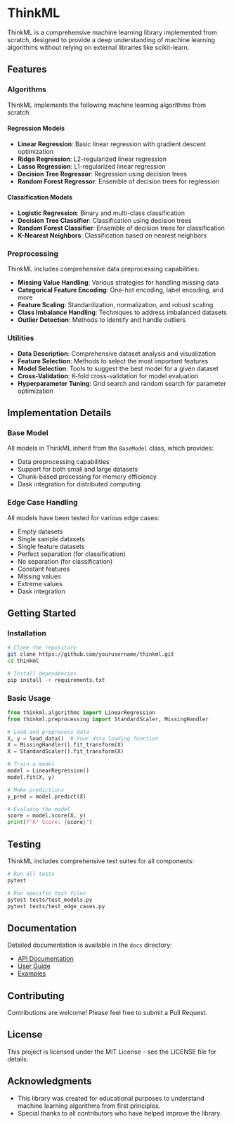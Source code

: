 # ThinkML

ThinkML is a comprehensive machine learning library implemented from scratch, designed to provide a deep understanding of machine learning algorithms without relying on external libraries like scikit-learn.

## Features

### Algorithms

ThinkML implements the following machine learning algorithms from scratch:

#### Regression Models
- **Linear Regression**: Basic linear regression with gradient descent optimization
- **Ridge Regression**: L2-regularized linear regression
- **Lasso Regression**: L1-regularized linear regression
- **Decision Tree Regressor**: Regression using decision trees
- **Random Forest Regressor**: Ensemble of decision trees for regression

#### Classification Models
- **Logistic Regression**: Binary and multi-class classification
- **Decision Tree Classifier**: Classification using decision trees
- **Random Forest Classifier**: Ensemble of decision trees for classification
- **K-Nearest Neighbors**: Classification based on nearest neighbors

### Preprocessing

ThinkML includes comprehensive data preprocessing capabilities:

- **Missing Value Handling**: Various strategies for handling missing data
- **Categorical Feature Encoding**: One-hot encoding, label encoding, and more
- **Feature Scaling**: Standardization, normalization, and robust scaling
- **Class Imbalance Handling**: Techniques to address imbalanced datasets
- **Outlier Detection**: Methods to identify and handle outliers

### Utilities

- **Data Description**: Comprehensive dataset analysis and visualization
- **Feature Selection**: Methods to select the most important features
- **Model Selection**: Tools to suggest the best model for a given dataset
- **Cross-Validation**: K-fold cross-validation for model evaluation
- **Hyperparameter Tuning**: Grid search and random search for parameter optimization

## Implementation Details

### Base Model

All models in ThinkML inherit from the `BaseModel` class, which provides:

- Data preprocessing capabilities
- Support for both small and large datasets
- Chunk-based processing for memory efficiency
- Dask integration for distributed computing

### Edge Case Handling

All models have been tested for various edge cases:

- Empty datasets
- Single sample datasets
- Single feature datasets
- Perfect separation (for classification)
- No separation (for classification)
- Constant features
- Missing values
- Extreme values
- Dask integration

## Getting Started

### Installation

```bash
# Clone the repository
git clone https://github.com/yourusername/thinkml.git
cd thinkml

# Install dependencies
pip install -r requirements.txt
```

### Basic Usage

```python
from thinkml.algorithms import LinearRegression
from thinkml.preprocessing import StandardScaler, MissingHandler

# Load and preprocess data
X, y = load_data()  # Your data loading function
X = MissingHandler().fit_transform(X)
X = StandardScaler().fit_transform(X)

# Train a model
model = LinearRegression()
model.fit(X, y)

# Make predictions
y_pred = model.predict(X)

# Evaluate the model
score = model.score(X, y)
print(f"R² Score: {score}")
```

## Testing

ThinkML includes comprehensive test suites for all components:

```bash
# Run all tests
pytest

# Run specific test files
pytest tests/test_models.py
pytest tests/test_edge_cases.py
```

## Documentation

Detailed documentation is available in the `docs` directory:

- [API Documentation](docs/API.md)
- [User Guide](docs/UserGuide.md)
- [Examples](docs/Examples.md)

## Contributing

Contributions are welcome! Please feel free to submit a Pull Request.

## License

This project is licensed under the MIT License - see the LICENSE file for details.

## Acknowledgments

- This library was created for educational purposes to understand machine learning algorithms from first principles.
- Special thanks to all contributors who have helped improve the library. 